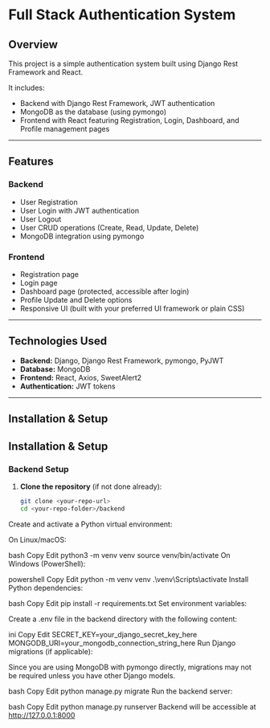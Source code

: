 # Full Stack Authentication System

## Overview

This project is a simple authentication system built using Django Rest Framework and React.

It includes:

- Backend with Django Rest Framework, JWT authentication
- MongoDB as the database (using pymongo)
- Frontend with React featuring Registration, Login, Dashboard, and Profile management pages

---

## Features

### Backend
- User Registration
- User Login with JWT authentication
- User Logout
- User CRUD operations (Create, Read, Update, Delete)
- MongoDB integration using pymongo

### Frontend
- Registration page
- Login page
- Dashboard page (protected, accessible after login)
- Profile Update and Delete options
- Responsive UI (built with your preferred UI framework or plain CSS)

---

## Technologies Used

- **Backend:** Django, Django Rest Framework, pymongo, PyJWT
- **Database:** MongoDB
- **Frontend:** React, Axios, SweetAlert2
- **Authentication:** JWT tokens

---

## Installation & Setup

## Installation & Setup

### Backend Setup

1. **Clone the repository** (if not done already):
   ```bash
   git clone <your-repo-url>
   cd <your-repo-folder>/backend
Create and activate a Python virtual environment:

On Linux/macOS:

bash
Copy
Edit
python3 -m venv venv
source venv/bin/activate
On Windows (PowerShell):

powershell
Copy
Edit
python -m venv venv
.\venv\Scripts\activate
Install Python dependencies:

bash
Copy
Edit
pip install -r requirements.txt
Set environment variables:

Create a .env file in the backend directory with the following content:

ini
Copy
Edit
SECRET_KEY=your_django_secret_key_here
MONGODB_URI=your_mongodb_connection_string_here
Run Django migrations (if applicable):

Since you are using MongoDB with pymongo directly, migrations may not be required unless you have other Django models.

bash
Copy
Edit
python manage.py migrate
Run the backend server:

bash
Copy
Edit
python manage.py runserver
Backend will be accessible at http://127.0.0.1:8000
